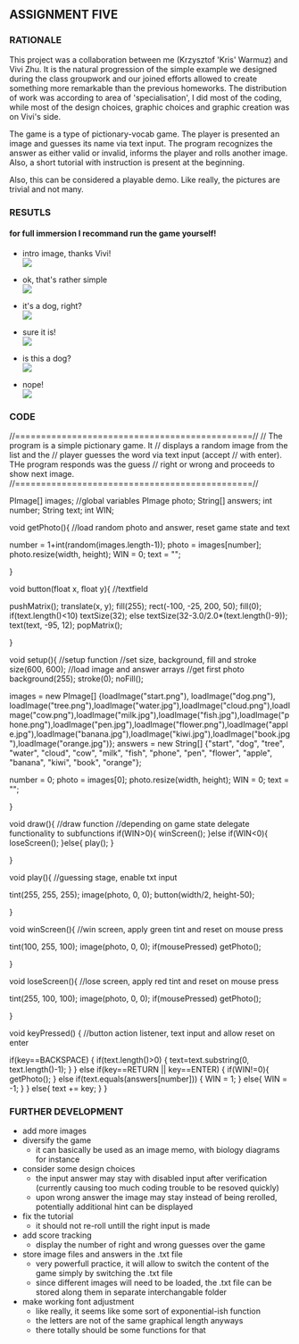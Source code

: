 ## ASSIGNMENT FIVE

### RATIONALE

This project was a collaboration between me (Krzysztof 'Kris' Warmuz) and Vivi Zhu. It is the natural progression of the simple example we designed during the class groupwork and our joined efforts allowed to create something more remarkable than the previous homeworks. The distribution of work was according to area of 'specialisation', I did most of the coding, while most of the design choices, graphic choices and graphic creation was on Vivi's side.

The game is a type of pictionary-vocab game. The player is presented an image and guesses its name via text input. The program recognizes the answer as either valid or invalid, informs the player and rolls another image. Also, a short tutorial with instruction is present at the beginning.

Also, this can be considered a playable demo. Like really, the pictures are trivial and not many.


### RESUTLS
#### for full immersion I recommand run the game yourself!

- intro image, thanks Vivi!\
![](start.png)

- ok, that's rather simple\
![](1.png)

- it's a dog, right?\
![](2.png)

- sure it is!\
![](3.png)

- is this a dog?\
![](4.png)

- nope!\
![](5.png)


### CODE

//==============================================//
// The program is a simple pictionary game. It
// displays a random image from the list and the
// player guesses the word via text input (accept
// with enter). THe program responds was the guess
// right or wrong and proceeds to show next image. 
//==============================================//


PImage[] images;                                //global variables
PImage photo;
String[] answers;
int number;
String text;
int WIN;

void getPhoto(){                                //load random photo and answer, reset game state and text
  
  number = 1+int(random(images.length-1));
  photo = images[number];
  photo.resize(width, height);
  WIN = 0;
  text = "";
  
}


void button(float x, float y){                  //textfield
  
  pushMatrix();
  translate(x, y);
  fill(255);
  rect(-100, -25, 200, 50);
  fill(0);
  if(text.length()<10)
    textSize(32);
  else
    textSize(32-3.0/2.0*(text.length()-9));
  text(text, -95, 12);
  popMatrix();  
  
}
  

void setup(){                                   //setup function
                                                //set size, background, fill and stroke
  size(600, 600);                               //load image and answer arrays
                                                //get first photo
  background(255);
  stroke(0);
  noFill();

  images = new PImage[] {loadImage("start.png"), loadImage("dog.png"), loadImage("tree.png"),loadImage("water.jpg"),loadImage("cloud.png"),loadImage("cow.png"),loadImage("milk.jpg"),loadImage("fish.jpg"),loadImage("phone.png"),loadImage("pen.jpg"),loadImage("flower.png"),loadImage("apple.jpg"),loadImage("banana.jpg"),loadImage("kiwi.jpg"),loadImage("book.jpg"),loadImage("orange.jpg")};
  answers = new String[] {"start", "dog", "tree", "water", "cloud", "cow", "milk", "fish", "phone", "pen", "flower", "apple", "banana", "kiwi", "book", "orange"};
  
  number = 0;
  photo = images[0];
  photo.resize(width, height);
  WIN = 0;
  text = "";


}



void draw(){                                    //draw function
                                                //depending on game state delegate functionality to subfunctions
  if(WIN>0){
    winScreen();
  }else if(WIN<0){
    loseScreen();
  }else{
    play();
  }
  
}

void play(){                                    //guessing stage, enable txt input
  
  tint(255, 255, 255);
  image(photo, 0, 0);
  button(width/2, height-50);
  
}

void winScreen(){                               //win screen, apply green tint and reset on mouse press
  
  tint(100, 255, 100);
  image(photo, 0, 0);
  if(mousePressed) getPhoto();
  
}

void loseScreen(){                              //lose screen, apply red tint and reset on mouse press
  
  tint(255, 100, 100);
  image(photo, 0, 0);
  if(mousePressed) getPhoto();
  
}

void keyPressed() {                             //button action listener, text input and allow reset on enter
  
  if(key==BACKSPACE) {
    if(text.length()>0) {
      text=text.substring(0, text.length()-1);
    }
  }
  else if(key==RETURN || key==ENTER) {
    if(WIN!=0){
      getPhoto();
    }
    else if(text.equals(answers[number])) {
      WIN = 1;
    }
    else{
      WIN = -1;
    }
  }
  else{
    text += key;
  }
}


### FURTHER DEVELOPMENT

- add more images
- diversify the game
  - it can basically be used as an image memo, with biology diagrams for instance
- consider some design choices
  - the input answer may stay with disabled input after verification (currently causing too much coding trouble to be resoved quickly)
  - upon wrong answer the image may stay instead of being rerolled, potentially additional hint can be displayed
- fix the tutorial
  - it should not re-roll untill the right input is made 
- add score tracking
  - display the number of right and wrong guesses over the game
- store image files and answers in the .txt file
  - very powerfull practice, it will allow to switch the content of the game simply by switching the .txt file
  - since different images will need to be loaded, the .txt file can be stored along them in separate interchangable folder
- make working font adjustment
  - like really, it seems like some sort of exponential-ish function
  - the letters are not of the same graphical length anyways
  - there totally should be some functions for that
